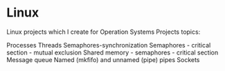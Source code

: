 # Linux
Linux projects which I create for Operation Systems
Projects topics:

Processes
Threads
Semaphores-synchronization
Semaphores - critical section - mutual exclusion
Shared memory - semaphores - critical section 
Message queue
Named (mkfifo) and unnamed (pipe) pipes
Sockets
